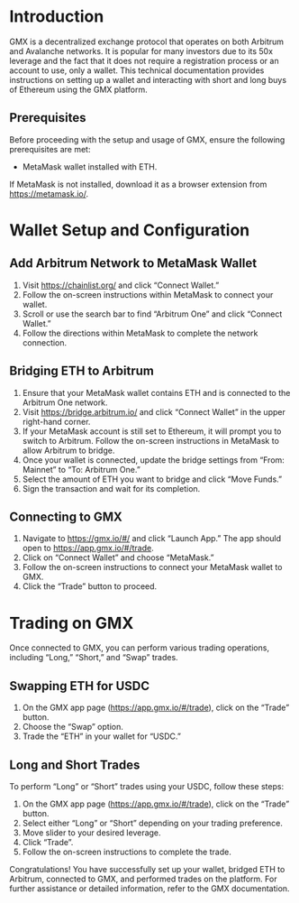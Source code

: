 # Introduction
GMX is a decentralized exchange protocol that operates on both Arbitrum and Avalanche networks. It is popular for many investors due to its 50x leverage and the fact that it does not require a registration process or an account to use, only a wallet. This technical documentation provides instructions on setting up a wallet and interacting with short and long buys of Ethereum using the GMX platform.

## Prerequisites
Before proceeding with the setup and usage of GMX, ensure the following prerequisites are met:

* MetaMask wallet installed with ETH.

If MetaMask is not installed, download it as a browser extension from https://metamask.io/.

# Wallet Setup and Configuration
## Add Arbitrum Network to MetaMask Wallet
1. Visit https://chainlist.org/ and click “Connect Wallet.”
2. Follow the on-screen instructions within MetaMask to connect your wallet.
3. Scroll or use the search bar to find “Arbitrum One” and click “Connect Wallet.”
4. Follow the directions within MetaMask to complete the network connection.

## Bridging ETH to Arbitrum
1. Ensure that your MetaMask wallet contains ETH and is connected to the Arbitrum One network.
2. Visit https://bridge.arbitrum.io/ and click “Connect Wallet” in the upper right-hand corner.
3. If your MetaMask account is still set to Ethereum, it will prompt you to switch to Arbitrum. Follow the on-screen instructions in MetaMask to allow Arbitrum to bridge.
4. Once your wallet is connected, update the bridge settings from “From: Mainnet” to “To: Arbitrum One.”
5. Select the amount of ETH you want to bridge and click “Move Funds.”
6. Sign the transaction and wait for its completion.

## Connecting to GMX
1. Navigate to https://gmx.io/#/ and click “Launch App.” The app should open to https://app.gmx.io/#/trade.
2. Click on “Connect Wallet” and choose “MetaMask.”
3. Follow the on-screen instructions to connect your MetaMask wallet to GMX.
4. Click the “Trade” button to proceed.

# Trading on GMX
Once connected to GMX, you can perform various trading operations, including “Long,” “Short,” and “Swap” trades.

## Swapping ETH for USDC
1. On the GMX app page (https://app.gmx.io/#/trade), click on the “Trade” button.
2. Choose the “Swap” option.
3. Trade the “ETH” in your wallet for “USDC.”

## Long and Short Trades
To perform “Long” or “Short” trades using your USDC, follow these steps:

1. On the GMX app page (https://app.gmx.io/#/trade), click on the “Trade” button.
2. Select either “Long” or “Short” depending on your trading preference.
3. Move slider to your desired leverage.
4. Click “Trade”.
5. Follow the on-screen instructions to complete the trade.

Congratulations! You have successfully set up your wallet, bridged ETH to Arbitrum, connected to GMX, and performed trades on the platform. For further assistance or detailed information, refer to the GMX documentation.
